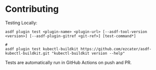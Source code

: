 # Contributing

Testing Locally:

```shell
asdf plugin test <plugin-name> <plugin-url> [--asdf-tool-version <version>] [--asdf-plugin-gitref <git-ref>] [test-command*]

#
asdf plugin test kubectl-buildkit https://github.com/ezcater/asdf-kubectl-buildkit.git "kubectl-buildkit version --help"
```

Tests are automatically run in GitHub Actions on push and PR.
